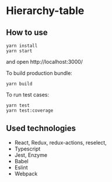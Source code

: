 # Hierarchy-table

## How to use 
```
yarn install
yarn start
```
and open http://localhost:3000/

To build production bundle:
```
yarn build
```

To run test cases:
```
yarn test
yarn test:coverage
```
## Used technologies
- React, Redux, redux-actions, reselect,
- Typescript
- Jest, Enzyme
- Babel
- Eslint
- Webpack
